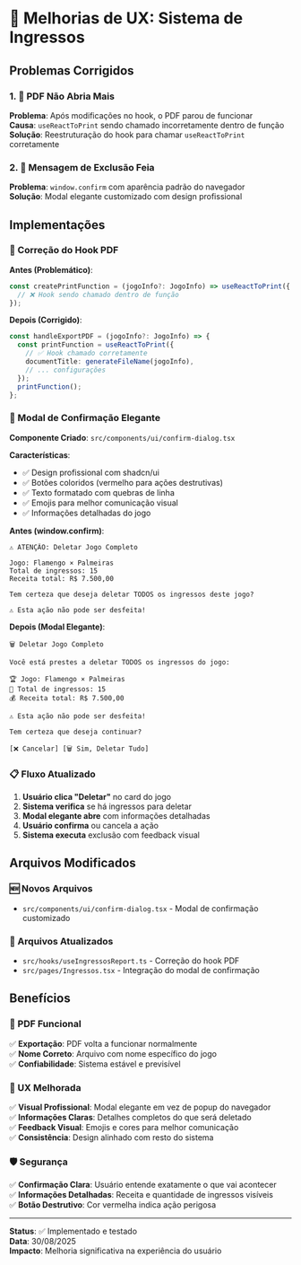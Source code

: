 # 🎨 Melhorias de UX: Sistema de Ingressos

## Problemas Corrigidos

### 1. 🔧 PDF Não Abria Mais
**Problema**: Após modificações no hook, o PDF parou de funcionar  
**Causa**: `useReactToPrint` sendo chamado incorretamente dentro de função  
**Solução**: Reestruturação do hook para chamar `useReactToPrint` corretamente  

### 2. 💬 Mensagem de Exclusão Feia
**Problema**: `window.confirm` com aparência padrão do navegador  
**Solução**: Modal elegante customizado com design profissional  

## Implementações

### 🔧 Correção do Hook PDF

**Antes (Problemático)**:
```typescript
const createPrintFunction = (jogoInfo?: JogoInfo) => useReactToPrint({
  // ❌ Hook sendo chamado dentro de função
});
```

**Depois (Corrigido)**:
```typescript
const handleExportPDF = (jogoInfo?: JogoInfo) => {
  const printFunction = useReactToPrint({
    // ✅ Hook chamado corretamente
    documentTitle: generateFileName(jogoInfo),
    // ... configurações
  });
  printFunction();
};
```

### 🎨 Modal de Confirmação Elegante

**Componente Criado**: `src/components/ui/confirm-dialog.tsx`

**Características**:
- ✅ Design profissional com shadcn/ui
- ✅ Botões coloridos (vermelho para ações destrutivas)
- ✅ Texto formatado com quebras de linha
- ✅ Emojis para melhor comunicação visual
- ✅ Informações detalhadas do jogo

**Antes (window.confirm)**:
```
⚠️ ATENÇÃO: Deletar Jogo Completo

Jogo: Flamengo × Palmeiras
Total de ingressos: 15
Receita total: R$ 7.500,00

Tem certeza que deseja deletar TODOS os ingressos deste jogo?

⚠️ Esta ação não pode ser desfeita!
```

**Depois (Modal Elegante)**:
```
🗑️ Deletar Jogo Completo

Você está prestes a deletar TODOS os ingressos do jogo:

🏆 Jogo: Flamengo × Palmeiras
🎫 Total de ingressos: 15
💰 Receita total: R$ 7.500,00

⚠️ Esta ação não pode ser desfeita!

Tem certeza que deseja continuar?

[❌ Cancelar] [🗑️ Sim, Deletar Tudo]
```

### 📋 Fluxo Atualizado

1. **Usuário clica "Deletar"** no card do jogo
2. **Sistema verifica** se há ingressos para deletar
3. **Modal elegante abre** com informações detalhadas
4. **Usuário confirma** ou cancela a ação
5. **Sistema executa** exclusão com feedback visual

## Arquivos Modificados

### 🆕 Novos Arquivos
- `src/components/ui/confirm-dialog.tsx` - Modal de confirmação customizado

### 🔧 Arquivos Atualizados
- `src/hooks/useIngressosReport.ts` - Correção do hook PDF
- `src/pages/Ingressos.tsx` - Integração do modal de confirmação

## Benefícios

### 🎯 PDF Funcional
✅ **Exportação**: PDF volta a funcionar normalmente  
✅ **Nome Correto**: Arquivo com nome específico do jogo  
✅ **Confiabilidade**: Sistema estável e previsível  

### 🎨 UX Melhorada
✅ **Visual Profissional**: Modal elegante em vez de popup do navegador  
✅ **Informações Claras**: Detalhes completos do que será deletado  
✅ **Feedback Visual**: Emojis e cores para melhor comunicação  
✅ **Consistência**: Design alinhado com resto do sistema  

### 🛡️ Segurança
✅ **Confirmação Clara**: Usuário entende exatamente o que vai acontecer  
✅ **Informações Detalhadas**: Receita e quantidade de ingressos visíveis  
✅ **Botão Destrutivo**: Cor vermelha indica ação perigosa  

---

**Status**: ✅ Implementado e testado  
**Data**: 30/08/2025  
**Impacto**: Melhoria significativa na experiência do usuário